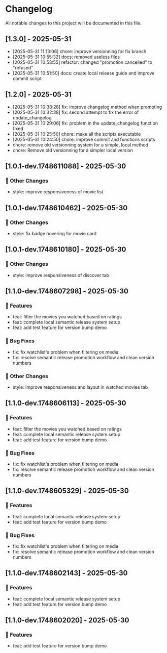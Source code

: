 # Changelog

All notable changes to this project will be documented in this file.

## [1.3.0] - 2025-05-31
- [2025-05-31 11:13:06] chore: improve versionning for fix branch
- [2025-05-31 10:55:32] docs: removed useless files
- [2025-05-31 10:53:55] refactor: changed "promotion cancelled" to "refused"
- [2025-05-31 10:51:50] docs: create local release guide and improve commit script

## [1.2.0] - 2025-05-31
- [2025-05-31 10:38:28] fix: improve changelog method when promoting
- [2025-05-31 10:32:38] fix: second attempt to fix the error of update_changelog
- [2025-05-31 10:29:06] fix: problem in the update_changelog function fixed
- [2025-05-31 10:25:50] chore: make all the scripts executable
- [2025-05-31 10:24:50] chore: improve commit and functions scripts
- chore: remove old versionning system for a simple, local method
- chore: Remove old versionning for a simpler local version

## [1.0.1-dev.1748611088] - 2025-05-30

### 📝 Other Changes
- style: improve responsiveness of movie list


## [1.0.1-dev.1748610462] - 2025-05-30

### 📝 Other Changes
- style: fix badge hovering for movie card


## [1.0.1-dev.1748610180] - 2025-05-30

### 📝 Other Changes
- style: improve responsiveness of discover tab



## [1.1.0-dev.1748607298] - 2025-05-30

### 🚀 Features
- feat: filter the movies you watched based on ratings
- feat: complete local semantic release system setup
- feat: add test feature for version bump demo

### 🐛 Bug Fixes
- fix: fix watchlist's problem when filtering on media
- fix: resolve semantic release promotion workflow and clean version numbers

### 📝 Other Changes
- style: improve responsiveness and layout in watched movies tab


## [1.1.0-dev.1748606113] - 2025-05-30

### 🚀 Features
- feat: filter the movies you watched based on ratings
- feat: complete local semantic release system setup
- feat: add test feature for version bump demo

### 🐛 Bug Fixes
- fix: fix watchlist's problem when filtering on media
- fix: resolve semantic release promotion workflow and clean version numbers


## [1.1.0-dev.1748605329] - 2025-05-30

### 🚀 Features
- feat: complete local semantic release system setup
- feat: add test feature for version bump demo

### 🐛 Bug Fixes
- fix: fix watchlist's problem when filtering on media
- fix: resolve semantic release promotion workflow and clean version numbers


## [1.1.0-dev.1748602143] - 2025-05-30

### 🚀 Features
- feat: complete local semantic release system setup
- feat: add test feature for version bump demo


## [1.1.0-dev.1748602020] - 2025-05-30

### 🚀 Features
- feat: add test feature for version bump demo



